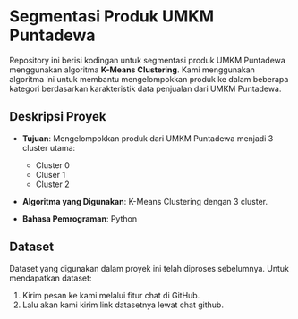# Segmentasi Produk UMKM Puntadewa

Repository ini berisi kodingan untuk segmentasi produk UMKM Puntadewa menggunakan algoritma **K-Means Clustering**. Kami menggunakan algoritma ini untuk membantu mengelompokkan produk ke dalam beberapa kategori berdasarkan karakteristik data penjualan dari UMKM Puntadewa.

## Deskripsi Proyek

- **Tujuan**: Mengelompokkan produk dari UMKM Puntadewa menjadi 3 cluster utama:
  - Cluster 0
  - Cluser 1
  - Cluster 2

- **Algoritma yang Digunakan**: K-Means Clustering dengan 3 cluster.
- **Bahasa Pemrograman**: Python

## Dataset

Dataset yang digunakan dalam proyek ini telah diproses sebelumnya. Untuk mendapatkan dataset:
1. Kirim pesan ke kami melalui fitur chat di GitHub.
2. Lalu akan kami kirim link datasetnya lewat chat github.
